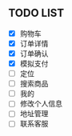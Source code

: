 ## TODO LIST
- [x] 购物车
- [x] 订单详情
- [x] 订单确认
- [x] 模拟支付
- [ ] 定位
- [ ] 搜索商品
- [ ] 我的
- [ ] 修改个人信息
- [ ] 地址管理
- [ ] 联系客服